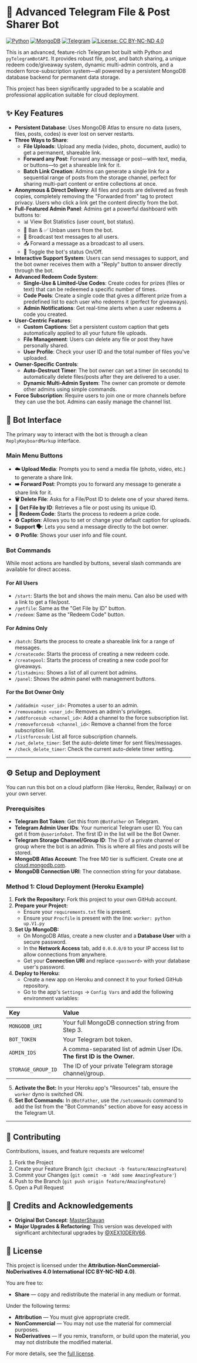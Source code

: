 # 🚀 Advanced Telegram File & Post Sharer Bot

[![Python](https://img.shields.io/badge/Python-3.11+-blue?style=for-the-badge&logo=python)](https://www.python.org/)
[![MongoDB](https://img.shields.io/badge/MongoDB-4.7cfc4-green?style=for-the-badge&logo=mongodb)](https://www.mongodb.com/)
[![Telegram](https://img.shields.io/badge/Telegram-2CA5E0?style=for-the-badge&logo=telegram)](https://telegram.org/)
[![License: CC BY-NC-ND 4.0](https://img.shields.io/badge/License-CC%20BY--NC--ND%204.0-lightgrey.svg?style=for-the-badge)](https://creativecommons.org/licenses/by-nc-nd/4.0/)

This is an advanced, feature-rich Telegram bot built with Python and `pyTelegramBotAPI`. It provides robust file, post, and batch sharing, a unique redeem code/giveaway system, dynamic multi-admin controls, and a modern force-subscription system—all powered by a persistent MongoDB database backend for permanent data storage.

This project has been significantly upgraded to be a scalable and professional application suitable for cloud deployment.

## ✨ Key Features

* **Persistent Database**: Uses MongoDB Atlas to ensure no data (users, files, posts, codes) is ever lost on server restarts.
* **Three Ways to Share**:
    * **File Uploads**: Upload any media (video, photo, document, audio) to get a permanent, shareable link.
    * **Forward any Post**: Forward any message or post—with text, media, or buttons—to get a shareable link for it.
    * **Batch Link Creation**: Admins can generate a single link for a sequential range of posts from the storage channel, perfect for sharing multi-part content or entire collections at once.
* **Anonymous & Direct Delivery**: All files and posts are delivered as fresh copies, completely removing the "Forwarded from" tag to protect privacy. Users who click a link get the content directly from the bot.
* **Full-Featured Admin Panel**: Admins get a powerful dashboard with buttons to:
    * 📊 View Bot Statistics (user count, bot status).
    * 🚫 Ban & ✅ Unban users from the bot.
    * 📢 Broadcast text messages to all users.
    * 📤 Forward a message as a broadcast to all users.
    * 🚦 Toggle the bot's status On/Off.
* **Interactive Support System**: Users can send messages to support, and the bot owner receives them with a "Reply" button to answer directly through the bot.
* **Advanced Redeem Code System**:
    * **Single-Use & Limited-Use Codes**: Create codes for prizes (files or text) that can be redeemed a specific number of times.
    * **Code Pools**: Create a single code that gives a different prize from a predefined list to each user who redeems it (perfect for giveaways).
    * **Admin Notifications**: Get real-time alerts when a user redeems a code you created.
* **User-Centric Features**:
    * **Custom Captions**: Set a persistent custom caption that gets automatically applied to all your future file uploads.
    * **File Management**: Users can delete any file or post they have personally shared.
    * **User Profile**: Check your user ID and the total number of files you've uploaded.
* **Owner-Specific Controls**:
    * **Auto-Destruct Timer**: The bot owner can set a timer (in seconds) to automatically delete files/posts after they are delivered to a user.
    * **Dynamic Multi-Admin System**: The owner can promote or demote other admins using simple commands.
* **Force Subscription**: Require users to join one or more channels before they can use the bot. Admins can easily manage the channel list.

## 🤖 Bot Interface

The primary way to interact with the bot is through a clean `ReplyKeyboardMarkup` interface.

### Main Menu Buttons
* **☁️ Upload Media**: Prompts you to send a media file (photo, video, etc.) to generate a share link.
* **➡️ Forward Post**: Prompts you to forward any message to generate a share link for it.
* **🗑️ Delete File**: Asks for a File/Post ID to delete one of your shared items.
* **📂 Get File by ID**: Retrieves a file or post using its unique ID.
* **🎁 Redeem Code**: Starts the process to redeem a prize code.
* **♻️ Caption**: Allows you to set or change your default caption for uploads.
* **Support 🗣️**: Lets you send a message directly to the bot owner.
* **⚙️ Profile**: Shows your user info and file count.

### Bot Commands

While most actions are handled by buttons, several slash commands are available for direct access.

#### For All Users
* `/start`: Starts the bot and shows the main menu. Can also be used with a link to get a file/post.
* `/getfile`: Same as the "Get File by ID" button.
* `/redeem`: Same as the "Redeem Code" button.

#### For Admins Only
* `/batch`: Starts the process to create a shareable link for a range of messages.
* `/createcode`: Starts the process of creating a new redeem code.
* `/createpool`: Starts the process of creating a new code pool for giveaways.
* `/listadmins`: Shows a list of all current bot admins.
* `/panel`: Shows the admin panel with management buttons.

#### For the Bot Owner Only
* `/addadmin <user_id>`: Promotes a user to an admin.
* `/removeadmin <user_id>`: Removes an admin's privileges.
* `/addforcesub <channel_id>`: Add a channel to the force subscription list.
* `/removeforcesub <channel_id>`: Remove a channel from the force subscription list.
* `/listforcesub`: List all force subscription channels.
* `/set_delete_timer`: Set the auto-delete timer for sent files/messages.
* `/check_delete_timer`: Check the current auto-delete timer setting.

---

## ⚙️ Setup and Deployment

You can run this bot on a cloud platform (like Heroku, Render, Railway) or on your own server.

### Prerequisites

* **Telegram Bot Token**: Get this from `@BotFather` on Telegram.
* **Telegram Admin User IDs**: Your numerical Telegram user ID. You can get it from `@userinfobot`. The first ID in the list will be the Bot Owner.
* **Telegram Storage Channel/Group ID**: The ID of a private channel or group where the bot is an admin. This is where all files and posts will be stored.
* **MongoDB Atlas Account**: The free M0 tier is sufficient. Create one at [cloud.mongodb.com](https://cloud.mongodb.com/).
* **MongoDB Connection URI**: The connection string for your database.

### Method 1: Cloud Deployment (Heroku Example)

1.  **Fork the Repository:** Fork this project to your own GitHub account.
2.  **Prepare your Project:**
    * Ensure your `requirements.txt` file is present.
    * Ensure your `Procfile` is present with the line: `worker: python up.V1.py`
3.  **Set Up MongoDB:**
    * On MongoDB Atlas, create a new cluster and a **Database User** with a secure password.
    * In the **Network Access** tab, add `0.0.0.0/0` to your IP access list to allow connections from anywhere.
    * Get your **Connection URI** and replace `<password>` with your database user's password.
4.  **Deploy to Heroku:**
    * Create a new app on Heroku and connect it to your forked GitHub repository.
    * Go to the app's `Settings` -> `Config Vars` and add the following environment variables:

| Key                | Value                                                                   |
| :----------------- | :---------------------------------------------------------------------- |
| `MONGODB_URI`      | Your full MongoDB connection string from Step 3.                        |
| `BOT_TOKEN`        | Your Telegram bot token.                                                |
| `ADMIN_IDS`        | A comma-separated list of admin User IDs. **The first ID is the Owner.** |
| `STORAGE_GROUP_ID` | The ID of your private Telegram storage channel/group.                  |

5.  **Activate the Bot:** In your Heroku app's "Resources" tab, ensure the `worker` dyno is switched ON.
6.  **Set Bot Commands:** In `@BotFather`, use the `/setcommands` command to add the list from the "Bot Commands" section above for easy access in the Telegram UI.

---

## 🤝 Contributing

Contributions, issues, and feature requests are welcome!

1.  Fork the Project
2.  Create your Feature Branch (`git checkout -b feature/AmazingFeature`)
3.  Commit your Changes (`git commit -m 'Add some AmazingFeature'`)
4.  Push to the Branch (`git push origin feature/AmazingFeature`)
5.  Open a Pull Request

## 🙏 Credits and Acknowledgements

* **Original Bot Concept**: [MasterShayan](https://github.com/MasterShayan)
* **Major Upgrades & Refactoring**: This version was developed with significant architectural upgrades by [@XEX10DERV66](https://github.com/thetechsavage26).

## 📄 License

This project is licensed under the **Attribution-NonCommercial-NoDerivatives 4.0 International (CC BY-NC-ND 4.0)**.

You are free to:
* **Share** — copy and redistribute the material in any medium or format.

Under the following terms:
* **Attribution** — You must give appropriate credit.
* **NonCommercial** — You may not use the material for commercial purposes.
* **NoDerivatives** — If you remix, transform, or build upon the material, you may not distribute the modified material.

For more details, see the [full license](https://creativecommons.org/licenses/by-nc-nd/4.0/).
